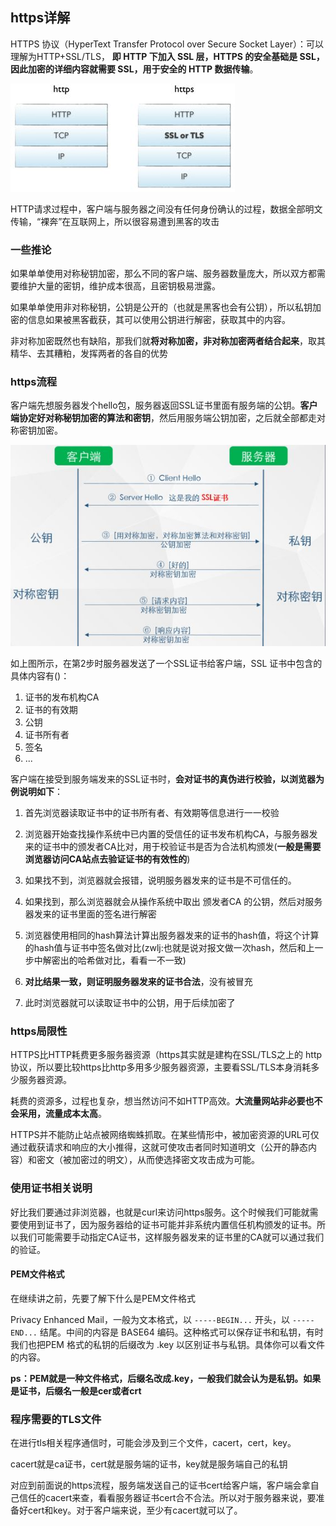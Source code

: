## https详解
HTTPS 协议（HyperText Transfer Protocol over Secure Socket Layer）：可以理解为HTTP+SSL/TLS， **即 HTTP 下加入 SSL 层，HTTPS 的安全基础是 SSL，因此加密的详细内容就需要 SSL，用于安全的 HTTP 数据传输**。

![](image/https0.jpg)

HTTP请求过程中，客户端与服务器之间没有任何身份确认的过程，数据全部明文传输，“裸奔”在互联网上，所以很容易遭到黑客的攻击

### 一些推论

如果单单使用对称秘钥加密，那么不同的客户端、服务器数量庞大，所以双方都需要维护大量的密钥，维护成本很高，且密钥极易泄露。

如果单单使用非对称秘钥，公钥是公开的（也就是黑客也会有公钥），所以私钥加密的信息如果被黑客截获，其可以使用公钥进行解密，获取其中的内容。

非对称加密既然也有缺陷，那我们就**将对称加密，非对称加密两者结合起来**，取其精华、去其糟粕，发挥两者的各自的优势

### https流程

客户端先想服务器发个hello包，服务器返回SSL证书里面有服务端的公钥。**客户端协定好对称秘钥加密的算法和密钥**，然后用服务端公钥加密，之后就全部都走对称密钥加密。

![](image/https1.jpg)

如上图所示，在第2步时服务器发送了一个SSL证书给客户端，SSL 证书中包含的具体内容有()：

1. 证书的发布机构CA
2. 证书的有效期
3. 公钥
4. 证书所有者
5. 签名
6. ...

客户端在接受到服务端发来的SSL证书时，**会对证书的真伪进行校验，以浏览器为例说明如下**：

1. 首先浏览器读取证书中的证书所有者、有效期等信息进行一一校验

2. 浏览器开始查找操作系统中已内置的受信任的证书发布机构CA，与服务器发来的证书中的颁发者CA比对，用于校验证书是否为合法机构颁发(**一般是需要浏览器访问CA站点去验证证书的有效性的**)

3. 如果找不到，浏览器就会报错，说明服务器发来的证书是不可信任的。

4. 如果找到，那么浏览器就会从操作系统中取出  颁发者CA  的公钥，然后对服务器发来的证书里面的签名进行解密

5. 浏览器使用相同的hash算法计算出服务器发来的证书的hash值，将这个计算的hash值与证书中签名做对比(zwlj:也就是说对报文做一次hash，然后和上一步中解密出的哈希做对比，看看一不一致)

6. **对比结果一致，则证明服务器发来的证书合法**，没有被冒充

7. 此时浏览器就可以读取证书中的公钥，用于后续加密了

### https局限性
HTTPS比HTTP耗费更多服务器资源（https其实就是建构在SSL/TLS之上的 http协议，所以要比较https比http多用多少服务器资源，主要看SSL/TLS本身消耗多少服务器资源。

耗费的资源多，过程也复杂，想当然访问不如HTTP高效。**大流量网站非必要也不会采用，流量成本太高**。

HTTPS并不能防止站点被网络蜘蛛抓取。在某些情形中，被加密资源的URL可仅通过截获请求和响应的大小推得，这就可使攻击者同时知道明文（公开的静态内容）和密文（被加密过的明文），从而使选择密文攻击成为可能。



### 使用证书相关说明

好比我们要通过非浏览器，也就是curl来访问https服务。这个时候我们可能就需要使用到证书了，因为服务器给的证书可能并非系统内置信任机构颁发的证书。所以我们可能需要手动指定CA证书，这样服务器发来的证书里的CA就可以通过我们的验证。

#### PEM文件格式

在继续讲之前，先要了解下什么是PEM文件格式

Privacy Enhanced Mail，一般为文本格式，以 `-----BEGIN...` 开头，以 `-----END...` 结尾。中间的内容是 BASE64 编码。这种格式可以保存证书和私钥，有时我们也把PEM 格式的私钥的后缀改为 .key 以区别证书与私钥。具体你可以看文件的内容。

**ps：PEM就是一种文件格式，后缀名改成.key，一般我们就会认为是私钥。如果是证书，后缀名一般是cer或者crt**

### 程序需要的TLS文件

在进行tls相关程序通信时，可能会涉及到三个文件，cacert，cert，key。

cacert就是ca证书，cert就是服务端的证书，key就是服务端自己的私钥

对应到前面说的https流程，服务端发送自己的证书cert给客户端，客户端会拿自己信任的cacert来查，看看服务器证书cert合不合法。所以对于服务器来说，要准备好cert和key。对于客户端来说，至少有cacert就可以了。